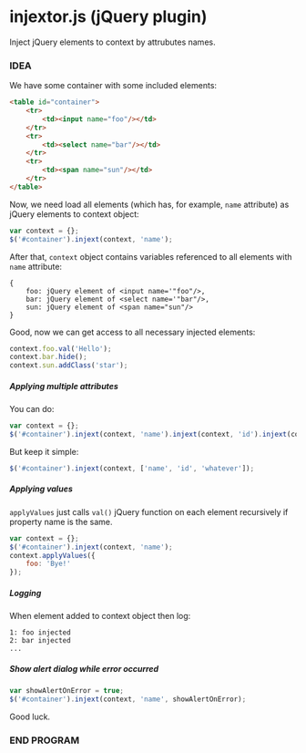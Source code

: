 # injextor.js (jQuery plugin)
Inject jQuery elements to context by attrubutes names.

### IDEA
We have some container with some included elements:
```html
<table id="container">
    <tr>
        <td><input name="foo"/></td>
    </tr>
    <tr>
        <td><select name="bar"/></td>
    </tr>
    <tr>
        <td><span name="sun"/></td>
    </tr>
</table>
```
Now, we need load all elements (which has, for example, `name` attribute) as  jQuery elements to  context object:

```javascript
var context = {};
$('#container').injext(context, 'name');
```
After that, `context` object contains variables referenced to all elements with `name` attribute:
```
{
	foo: jQuery element of <input name='"foo"/>,
	bar: jQuery element of <select name='"bar"/>,
	sun: jQuery element of <span name="sun"/>
}
```

Good, now we can get access to all necessary injected elements:
```js
context.foo.val('Hello');
context.bar.hide();
context.sun.addClass('star');
```
##### Applying multiple attributes
You can do:
```js
var context = {};
$('#container').injext(context, 'name').injext(context, 'id').injext(context, 'whatever');
```
But keep it simple:
```js
$('#container').injext(context, ['name', 'id', 'whatever']);
```
##### Applying values
`applyValues` just calls `val()` jQuery function on each element recursively if property name is the same.
```js
var context = {};
$('#container').injext(context, 'name');
context.applyValues({
	foo: 'Bye!'
});
```

##### Logging
When element added to context object then log:
```
1: foo injected
2: bar injected
...
```
##### Show alert dialog while error occurred

```js
var showAlertOnError = true;
$('#container').injext(context, 'name', showAlertOnError);
```

Good luck.
### END PROGRAM
